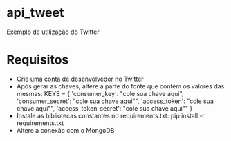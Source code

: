 # api_tweet
Exemplo de utilização do Twitter


# Requisitos
- Crie uma conta de desenvolvedor no Twitter
- Após gerar as chaves, altere a parte do fonte que contém os valores das mesmas:
 KEYS = {
    'consumer_key': "cole sua chave aqui",
    'consumer_secret': "cole sua chave aqui"",
    'access_token': "cole sua chave aqui"",
    'access_token_secret': "cole sua chave aqui""
}
- Instale as bibliotecas constantes no requirements.txt:
pip install -r requirements.txt
- Altere a conexão com o MongoDB
